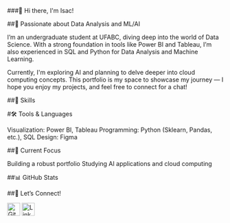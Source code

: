 ###👋 Hi there, I'm Isac!

##🎯 Passionate about Data Analysis and ML/AI

I’m an undergraduate student at UFABC, diving deep into the world of Data Science. With a strong foundation in tools like Power BI and Tableau, I’m also experienced in SQL and Python for Data Analysis and Machine Learning.

Currently, I'm exploring AI and planning to delve deeper into cloud computing concepts. This portfolio is my space to showcase my journey — I hope you enjoy my projects, and feel free to connect for a chat!

##🌟 Skills

#🛠 Tools & Languages

Visualization: Power BI, Tableau
Programming: Python (Sklearn, Pandas, etc.), SQL
Design: Figma

##🌱 Current Focus

Building a robust portfolio
Studying AI applications and cloud computing

##📊 GitHub Stats

##🤝 Let’s Connect!

<img src='https://cdn.jsdelivr.net/npm/simple-icons@3.0.1/icons/github.svg' alt='GitHub' height='30'>
<img src='https://cdn.jsdelivr.net/npm/simple-icons@3.0.1/icons/linkedin.svg' alt='LinkedIn' height='30'>





